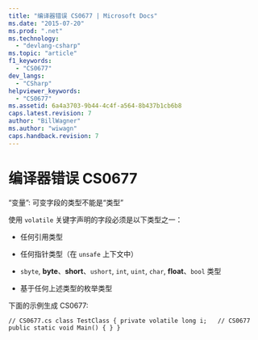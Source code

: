 ```yaml
---
title: "编译器错误 CS0677 | Microsoft Docs"
ms.date: "2015-07-20"
ms.prod: ".net"
ms.technology: 
  - "devlang-csharp"
ms.topic: "article"
f1_keywords: 
  - "CS0677"
dev_langs: 
  - "CSharp"
helpviewer_keywords: 
  - "CS0677"
ms.assetid: 6a4a3703-9b44-4c4f-a564-8b437b1cb6b8
caps.latest.revision: 7
author: "BillWagner"
ms.author: "wiwagn"
caps.handback.revision: 7
---
```

# 编译器错误 CS0677
“变量”: 可变字段的类型不能是“类型”  
  
 使用 `volatile` 关键字声明的字段必须是以下类型之一：  
  
-   任何引用类型  
  
-   任何指针类型（在 `unsafe` 上下文中）  
  
-   `sbyte`, **byte**、**short**、`ushort`, `int`, `uint`, `char`, **float**、`bool` 类型  
  
-   基于任何上述类型的枚举类型  
  
 下面的示例生成 CS0677:  
  
```  
// CS0677.cs class TestClass { private volatile long i;   // CS0677 public static void Main() { } }  
```
